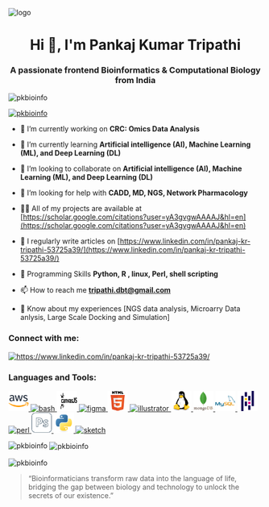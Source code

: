 
![logo](https://miro.medium.com/v2/resize:fit:1400/1*oUAAR9fnsmpstFhqmZZ55g.gif)
<h1 align="center">Hi 👋, I'm Pankaj Kumar Tripathi</h1>
<h3 align="center">A passionate frontend Bioinformatics & Computational Biology from India</h3>
<img align = "right" alt  "coding width = "1000" src = "https://engineering.nyu.edu/sites/default/files/2021-09/bioinformatics-ms-main-hero-animated_0.gif">

<p align="left"> <img src="https://komarev.com/ghpvc/?username=pkbioinfo&label=Profile%20views&color=0e75b6&style=flat" alt="pkbioinfo" /> </p>

<p align="left"> <a href="https://github.com/ryo-ma/github-profile-trophy"><img src="https://github-profile-trophy.vercel.app/?username=pkbioinfo" alt="pkbioinfo" /></a> </p>

- 🔭 I’m currently working on **CRC: Omics Data Analysis**

- 🌱 I’m currently learning **Artificial intelligence (AI), Machine Learning (ML), and Deep Learning (DL)**

- 👯 I’m looking to collaborate on **Artificial intelligence (AI), Machine Learning (ML), and Deep Learning (DL)**

- 🤝 I’m looking for help with **CADD, MD, NGS, Network Pharmacology**

- 👨‍💻 All of my projects are available at [https://scholar.google.com/citations?user=yA3gvgwAAAAJ&hl=en](https://scholar.google.com/citations?user=yA3gvgwAAAAJ&hl=en)

- 📝 I regularly write articles on [https://www.linkedin.com/in/pankaj-kr-tripathi-53725a39/](https://www.linkedin.com/in/pankaj-kr-tripathi-53725a39/)

- 💬 Programming Skills **Python, R , linux, Perl, shell scripting**

- 📫 How to reach me **tripathi.dbt@gmail.com**

- 📄 Know about my experiences [NGS data analysis, Microarry Data anlysis, Large Scale Docking and Simulation]

<h3 align="left">Connect with me:</h3>
<p align="left">
<a href="https://linkedin.com/in/https://www.linkedin.com/in/pankaj-kr-tripathi-53725a39/" target="blank"><img align="center" src="https://raw.githubusercontent.com/rahuldkjain/github-profile-readme-generator/master/src/images/icons/Social/linked-in-alt.svg" alt="https://www.linkedin.com/in/pankaj-kr-tripathi-53725a39/" height="30" width="40" /></a>
</p>

<h3 align="left">Languages and Tools:</h3>
<p align="left"> <a href="https://aws.amazon.com" target="_blank" rel="noreferrer"> <img src="https://raw.githubusercontent.com/devicons/devicon/master/icons/amazonwebservices/amazonwebservices-original-wordmark.svg" alt="aws" width="40" height="40"/> </a> <a href="https://www.gnu.org/software/bash/" target="_blank" rel="noreferrer"> <img src="https://www.vectorlogo.zone/logos/gnu_bash/gnu_bash-icon.svg" alt="bash" width="40" height="40"/> </a> <a href="https://canvasjs.com" target="_blank" rel="noreferrer"> <img src="https://raw.githubusercontent.com/Hardik0307/Hardik0307/master/assets/canvasjs-charts.svg" alt="canvasjs" width="40" height="40"/> </a> <a href="https://www.figma.com/" target="_blank" rel="noreferrer"> <img src="https://www.vectorlogo.zone/logos/figma/figma-icon.svg" alt="figma" width="40" height="40"/> </a> <a href="https://www.w3.org/html/" target="_blank" rel="noreferrer"> <img src="https://raw.githubusercontent.com/devicons/devicon/master/icons/html5/html5-original-wordmark.svg" alt="html5" width="40" height="40"/> </a> <a href="https://www.adobe.com/in/products/illustrator.html" target="_blank" rel="noreferrer"> <img src="https://www.vectorlogo.zone/logos/adobe_illustrator/adobe_illustrator-icon.svg" alt="illustrator" width="40" height="40"/> </a> <a href="https://www.linux.org/" target="_blank" rel="noreferrer"> <img src="https://raw.githubusercontent.com/devicons/devicon/master/icons/linux/linux-original.svg" alt="linux" width="40" height="40"/> </a> <a href="https://www.mongodb.com/" target="_blank" rel="noreferrer"> <img src="https://raw.githubusercontent.com/devicons/devicon/master/icons/mongodb/mongodb-original-wordmark.svg" alt="mongodb" width="40" height="40"/> </a> <a href="https://www.mysql.com/" target="_blank" rel="noreferrer"> <img src="https://raw.githubusercontent.com/devicons/devicon/master/icons/mysql/mysql-original-wordmark.svg" alt="mysql" width="40" height="40"/> </a> <a href="https://pandas.pydata.org/" target="_blank" rel="noreferrer"> <img src="https://raw.githubusercontent.com/devicons/devicon/2ae2a900d2f041da66e950e4d48052658d850630/icons/pandas/pandas-original.svg" alt="pandas" width="40" height="40"/> </a> <a href="https://www.perl.org/" target="_blank" rel="noreferrer"> <img src="https://api.iconify.design/logos-perl.svg" alt="perl" width="40" height="40"/> </a> <a href="https://www.photoshop.com/en" target="_blank" rel="noreferrer"> <img src="https://raw.githubusercontent.com/devicons/devicon/master/icons/photoshop/photoshop-line.svg" alt="photoshop" width="40" height="40"/> </a> <a href="https://www.python.org" target="_blank" rel="noreferrer"> <img src="https://raw.githubusercontent.com/devicons/devicon/master/icons/python/python-original.svg" alt="python" width="40" height="40"/> </a> <a href="https://www.sketch.com/" target="_blank" rel="noreferrer"> <img src="https://www.vectorlogo.zone/logos/sketchapp/sketchapp-icon.svg" alt="sketch" width="40" height="40"/> </a> </p>

<p><img align="left" src="https://github-readme-stats.vercel.app/api/top-langs?username=pkbioinfo&show_icons=true&locale=en&layout=compact" alt="pkbioinfo" /></p>

<p>&nbsp;<img align="center" src="https://github-readme-stats.vercel.app/api?username=pkbioinfo&show_icons=true&locale=en" alt="pkbioinfo" /></p>

<p><img align="center" src="https://github-readme-streak-stats.herokuapp.com/?user=pkbioinfo&" alt="pkbioinfo" /></p>
<img align = "right" alt  "coding width = "500" src ="https://static.wixstatic.com/media/3eee0b_b4da8d1e91894913bc06ad8a20448b78~mv2.gif">




>“Bioinformaticians transform raw data into the language of life, bridging the gap between biology and technology to unlock the secrets of our existence.”
